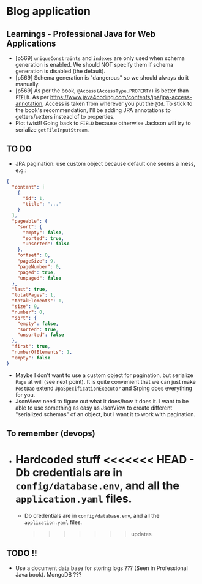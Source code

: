 # Blog application

## Learnings - Professional Java for Web Applications

- [p569] `uniqueConstraints` and `indexes` are only used when schema generation is
  enabled. We should NOT specify them if schema generation is disabled (the default).
- [p569] Schema generation is "dangerous" so we should always do it manually.
- [p569] As per the book, `@Access(AccessType.PROPERTY)` is better than `FIELD`. As per
  https://www.java4coding.com/contents/jpa/jpa-access-annotation, Access is taken from
  wherever you put the `@Id`. To stick to the book's recommendation, I'll be adding
  JPA annotations to getters/setters instead of to properties.
- Plot twist!! Going back to `FIELD` because otherwise Jackson will try to serialize
  `getFileInputStream`.

## TO DO

- JPA pagination: use custom object because default one seems a mess, e.g.:

```json
{
  "content": [
    {
      "id": 1,
      "title": "..."
    }
  ],
  "pageable": {
    "sort": {
      "empty": false,
      "sorted": true,
      "unsorted": false
    },
    "offset": 0,
    "pageSize": 9,
    "pageNumber": 0,
    "paged": true,
    "unpaged": false
  },
  "last": true,
  "totalPages": 1,
  "totalElements": 1,
  "size": 9,
  "number": 0,
  "sort": {
    "empty": false,
    "sorted": true,
    "unsorted": false
  },
  "first": true,
  "numberOfElements": 1,
  "empty": false
}
```

- Maybe I don't want to use a custom object for pagination, but serialize `Page` at will (see next point). It is quite
  convenient that we can just make `PostDao` extend `JpaSpecificationExecutor` and Srping does everything for you.
- JsonView: need to figure out what it does/how it does it. I want to be able to use something as easy as JsonView to
  create different "serialized schemas" of an object, but I want it to work with pagination.

## To remember (devops)

- Hardcoded stuff
  <<<<<<< HEAD - Db credentials are in `config/database.env`, and all the `application.yaml` files.
  =======
  - Db credentials are in `config/database.env`, and all the `application.yaml` files.
    > > > > > > > updates

## TODO !!

- Use a document data base for storing logs ??? (Seen in Professional Java book). MongoDB ???
